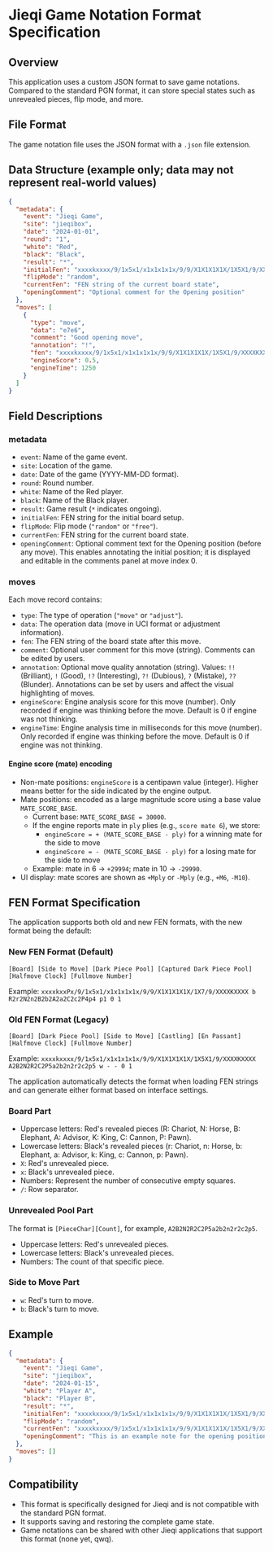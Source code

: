 # Jieqi Game Notation Format Specification

## Overview

This application uses a custom JSON format to save game notations. Compared to the standard PGN format, it can store special states such as unrevealed pieces, flip mode, and more.

## File Format

The game notation file uses the JSON format with a `.json` file extension.

## Data Structure (example only; data may not represent real-world values)

```json
{
  "metadata": {
    "event": "Jieqi Game",
    "site": "jieqibox",
    "date": "2024-01-01",
    "round": "1",
    "white": "Red",
    "black": "Black",
    "result": "*",
    "initialFen": "xxxxkxxxx/9/1x5x1/x1x1x1x1x/9/9/X1X1X1X1X/1X5X1/9/XXXXKXXXX A2B2N2R2C2P5a2b2n2r2c2p5 w - - 0 1",
    "flipMode": "random",
    "currentFen": "FEN string of the current board state",
    "openingComment": "Optional comment for the Opening position"
  },
  "moves": [
    {
      "type": "move",
      "data": "e7e6",
      "comment": "Good opening move",
      "annotation": "!",
      "fen": "xxxxkxxxx/9/1x5x1/x1x1x1x1x/9/9/X1X1X1X1X/1X5X1/9/XXXXKXXXX A2B2N2R2C2P5a2b2n2r2c2p5 w - - 0 1",
      "engineScore": 0.5,
      "engineTime": 1250
    }
  ]
}
```

## Field Descriptions

### metadata

- `event`: Name of the game event.
- `site`: Location of the game.
- `date`: Date of the game (YYYY-MM-DD format).
- `round`: Round number.
- `white`: Name of the Red player.
- `black`: Name of the Black player.
- `result`: Game result (`*` indicates ongoing).
- `initialFen`: FEN string for the initial board setup.
- `flipMode`: Flip mode (`"random"` or `"free"`).
- `currentFen`: FEN string for the current board state.
- `openingComment`: Optional comment text for the Opening position (before any move). This enables annotating the initial position; it is displayed and editable in the comments panel at move index 0.

### moves

Each move record contains:

- `type`: The type of operation (`"move"` or `"adjust"`).
- `data`: The operation data (move in UCI format or adjustment information).
- `fen`: The FEN string of the board state after this move.
- `comment`: Optional user comment for this move (string). Comments can be edited by users.
- `annotation`: Optional move quality annotation (string). Values: `!!` (Brilliant), `!` (Good), `!?` (Interesting), `?!` (Dubious), `?` (Mistake), `??` (Blunder). Annotations can be set by users and affect the visual highlighting of moves.
- `engineScore`: Engine analysis score for this move (number). Only recorded if engine was thinking before the move. Default is 0 if engine was not thinking.
- `engineTime`: Engine analysis time in milliseconds for this move (number). Only recorded if engine was thinking before the move. Default is 0 if engine was not thinking.

#### Engine score (mate) encoding

- Non-mate positions: `engineScore` is a centipawn value (integer). Higher means better for the side indicated by the engine output.
- Mate positions: encoded as a large magnitude score using a base value `MATE_SCORE_BASE`.
  - Current base: `MATE_SCORE_BASE = 30000`.
  - If the engine reports mate in `ply` plies (e.g., `score mate 6`), we store:
    - `engineScore = + (MATE_SCORE_BASE - ply)` for a winning mate for the side to move
    - `engineScore = - (MATE_SCORE_BASE - ply)` for a losing mate for the side to move
  - Example: mate in 6 -> `+29994`; mate in 10 -> `-29990`.
- UI display: mate scores are shown as `+Mply` or `-Mply` (e.g., `+M6`, `-M10`).

## FEN Format Specification

The application supports both old and new FEN formats, with the new format being the default:

### New FEN Format (Default)

`[Board] [Side to Move] [Dark Piece Pool] [Captured Dark Piece Pool] [Halfmove Clock] [Fullmove Number]`

Example: `xxxxkxxPx/9/1x5x1/x1x1x1x1x/9/9/X1X1X1X1X/1X7/9/XXXXKXXXX b R2r2N2n2B2b2A2a2C2c2P4p4 p1 0 1`

### Old FEN Format (Legacy)

`[Board] [Dark Piece Pool] [Side to Move] [Castling] [En Passant] [Halfmove Clock] [Fullmove Number]`

Example: `xxxxkxxxx/9/1x5x1/x1x1x1x1x/9/9/X1X1X1X1X/1X5X1/9/XXXXKXXXX A2B2N2R2C2P5a2b2n2r2c2p5 w - - 0 1`

The application automatically detects the format when loading FEN strings and can generate either format based on interface settings.

### Board Part

- Uppercase letters: Red's revealed pieces (R: Chariot, N: Horse, B: Elephant, A: Advisor, K: King, C: Cannon, P: Pawn).
- Lowercase letters: Black's revealed pieces (r: Chariot, n: Horse, b: Elephant, a: Advisor, k: King, c: Cannon, p: Pawn).
- `X`: Red's unrevealed piece.
- `x`: Black's unrevealed piece.
- Numbers: Represent the number of consecutive empty squares.
- `/`: Row separator.

### Unrevealed Pool Part

The format is `[PieceChar][Count]`, for example, `A2B2N2R2C2P5a2b2n2r2c2p5`.

- Uppercase letters: Red's unrevealed pieces.
- Lowercase letters: Black's unrevealed pieces.
- Numbers: The count of that specific piece.

### Side to Move Part

- `w`: Red's turn to move.
- `b`: Black's turn to move.

## Example

```json
{
  "metadata": {
    "event": "Jieqi Game",
    "site": "jieqibox",
    "date": "2024-01-15",
    "white": "Player A",
    "black": "Player B",
    "result": "*",
    "initialFen": "xxxxkxxxx/9/1x5x1/x1x1x1x1x/9/9/X1X1X1X1X/1X5X1/9/XXXXKXXXX A2B2N2R2C2P5a2b2n2r2c2p5 w - - 0 1",
    "flipMode": "random",
    "currentFen": "xxxxkxxxx/9/1x5x1/x1x1x1x1x/9/9/X1X1X1X1X/1X5X1/9/XXXXKXXXX A2B2N2R2C2P5a2b2n2r2c2p5 w - - 0 1",
    "openingComment": "This is an example note for the opening position."
  },
  "moves": []
}
```

## Compatibility

- This format is specifically designed for Jieqi and is not compatible with the standard PGN format.
- It supports saving and restoring the complete game state.
- Game notations can be shared with other Jieqi applications that support this format (none yet, qwq).
